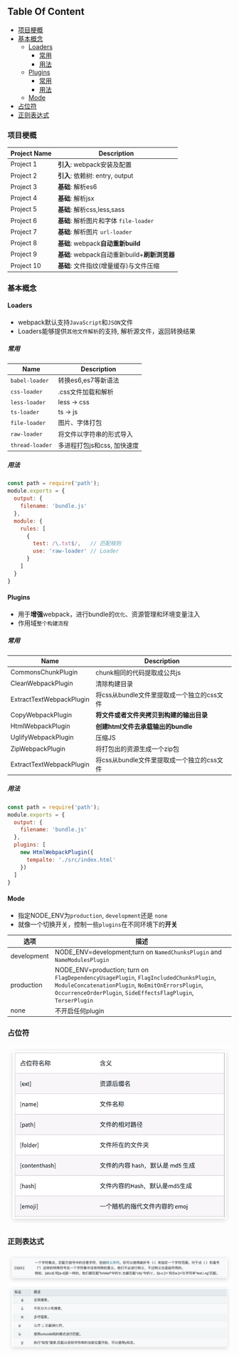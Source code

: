 <!-- START doctoc generated TOC please keep comment here to allow auto update -->
<!-- DON'T EDIT THIS SECTION, INSTEAD RE-RUN doctoc TO UPDATE -->
## Table Of Content

- [项目梗概](#%E9%A1%B9%E7%9B%AE%E6%A2%97%E6%A6%82)
- [基本概念](#%E5%9F%BA%E6%9C%AC%E6%A6%82%E5%BF%B5)
  - [Loaders](#loaders)
    - [常用](#%E5%B8%B8%E7%94%A8)
    - [用法](#%E7%94%A8%E6%B3%95)
  - [Plugins](#plugins)
    - [常用](#%E5%B8%B8%E7%94%A8-1)
    - [用法](#%E7%94%A8%E6%B3%95-1)
  - [Mode](#mode)
- [占位符](#%E5%8D%A0%E4%BD%8D%E7%AC%A6)
- [正则表达式](#%E6%AD%A3%E5%88%99%E8%A1%A8%E8%BE%BE%E5%BC%8F)

<!-- END doctoc generated TOC please keep comment here to allow auto update -->

### 项目梗概
| Project Name | Description                                   |
| ------------ | --------------------------------------------- |
| Project 1    | **引入**: webpack安装及配置                   |
| Project 2    | **引入**: 依赖树: entry, output               |
| Project 3    | **基础**: 解析es6                             |
| Project 4    | **基础**: 解析jsx                             |
| Project 5    | **基础**: 解析css,less,sass                   |
| Project 6    | **基础**: 解析图片和字体 `file-loader `       |
| Project 7    | **基础**: 解析图片 `url-loader  `             |
| Project 8    | **基础**: webpack**自动重新build**            |
| Project 9    | **基础**: webpack自动重新build+**刷新浏览器** |
| Project 10   | **基础**: 文件指纹(增量缓存)与文件压缩        |


### 基本概念
#### Loaders
- webpack默认支持`JavaScript`和`JSON`文件
- Loaders能够提供`其他文件解析`的支持, 解析源文件，返回转换结果
##### 常用
| Name            | Description                 |
| --------------- | --------------------------- |
| `babel-loader`  | 转换es6,es7等新语法         |
| `css-loader`    | .css文件加载和解析          |
| `less-loader`   | less -> css                 |
| `ts-loader`     | ts -> js                    |
| `file-loader`   | 图片、字体打包              |
| `raw-loader `   | 将文件以字符串的形式导入    |
| `thread-loader` | 多进程打包js和css, 加快速度 |

##### 用法
```javascript
const path = require('path');
module.exports = {
  output: {
    filename: 'bundle.js'
  },
  module: {
    rules: [
      { 
        test: /\.txt$/,   // 匹配规则
        use: 'raw-loader' // Loader
      }
    ]
  }
}
```

#### Plugins
- 用于**增强**webpack，进行bundle的`优化`、资源管理和环境变量注入
- 作用域`整个构建流程`

##### 常用

| Name                     | Description                                |
| ------------------------ | ------------------------------------------ |
| CommonsChunkPlugin       | chunk相同的代码提取成公共js                |
| CleanWebpackPlugin       | 清除构建目录                               |
| ExtractTextWebpackPlugin | 将css从bundle文件里提取成一个独立的css文件 |
| CopyWebpackPlugin        | **将文件或者文件夹拷贝到构建的输出目录**   |
| HtmlWebpackPlugin        | **创建html文件去承载输出的bundle**         |
| UglifyWebpackPlugin      | 压缩JS                                     |
| ZipWebpackPlugin         | 将打包出的资源生成一个zip包                |
| ExtractTextWebpackPlugin | 将css从bundle文件里提取成一个独立的css文件 |

##### 用法
```javascript
const path = require('path');
module.exports = {
  output: {
    filename: 'bundle.js'
  },
  plugins: [
    new HtmlWebpackPlugin({
      tempalte: './src/index.html'
    })
  ]
}
```
#### Mode
- 指定NODE_ENV为`production`, `development`还是 `none`
- 就像一个切换开关，控制一些`plugins`在不同环境下的**开关**
  
| 选项        | 描述                                                                                                                                                                                                        |
| ----------- | ----------------------------------------------------------------------------------------------------------------------------------------------------------------------------------------------------------- |
| development | NODE_ENV=development;turn on `NamedChunksPlugin` and `NameModulesPlugin`                                                                                                                                    |
| production  | NODE_ENV=production; turn on `FlagDependencyUsagePlugin`, `FlagIncludedChunksPlugin`, `ModuleConcatenationPlugin`, `NoEmitOnErrorsPlugin`, `OccurrenceOrderPlugin`, `SideEffectsFlagPlugin`, `TerserPlugin` |
| none        | 不开启任何plugin                                                                                                                                                                                            |





### 占位符
<div style="text-align:center; margin:auto"><img src="img/2019-12-13-22-12-59.png"></div>

### 正则表达式

<div style="text-align:center; margin:auto"><img src="img/2019-12-13-18-44-49.png"></div>


<div style="text-align:center; margin:auto"><img src="img/2019-12-13-18-45-08.png"></div>